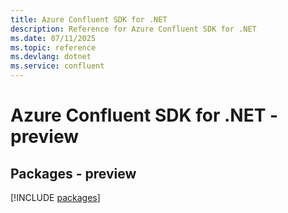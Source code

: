 ```yaml
---
title: Azure Confluent SDK for .NET
description: Reference for Azure Confluent SDK for .NET
ms.date: 07/11/2025
ms.topic: reference
ms.devlang: dotnet
ms.service: confluent
---
```

# Azure Confluent SDK for .NET - preview
## Packages - preview
[!INCLUDE [packages](confluent-index.md)]